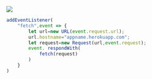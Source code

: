 [![](https://www.herokucdn.com/deploy/button.png)](https://heroku.com/deploy?template=https://github.com/hy4dwchyr/herojyf.git)

```js
addEventListener(
    "fetch",event => {
        let url=new URL(event.request.url);
        url.hostname="appname.herokuapp.com";
        let request=new Request(url,event.request);
        event. respondWith(
            fetch(request)
        )
    }
)
```
